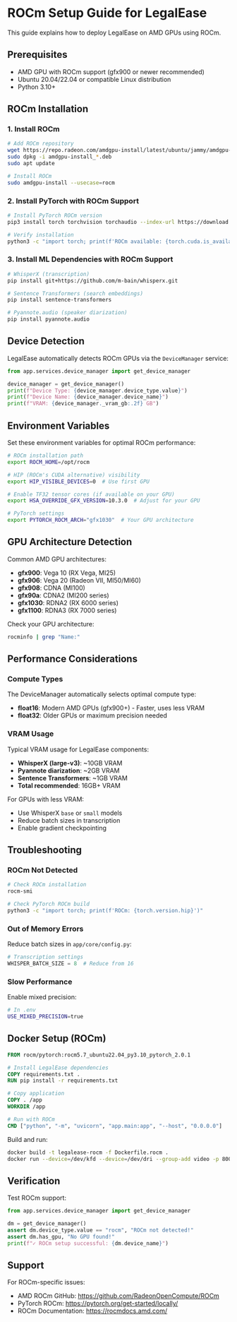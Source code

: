# ROCm Setup Guide for LegalEase

This guide explains how to deploy LegalEase on AMD GPUs using ROCm.

## Prerequisites

- AMD GPU with ROCm support (gfx900 or newer recommended)
- Ubuntu 20.04/22.04 or compatible Linux distribution
- Python 3.10+

## ROCm Installation

### 1. Install ROCm

```bash
# Add ROCm repository
wget https://repo.radeon.com/amdgpu-install/latest/ubuntu/jammy/amdgpu-install_5.7.50700-1_all.deb
sudo dpkg -i amdgpu-install_*.deb
sudo apt update

# Install ROCm
sudo amdgpu-install --usecase=rocm
```

### 2. Install PyTorch with ROCm Support

```bash
# Install PyTorch ROCm version
pip3 install torch torchvision torchaudio --index-url https://download.pytorch.org/whl/rocm5.7

# Verify installation
python3 -c "import torch; print(f'ROCm available: {torch.cuda.is_available()}'); print(f'GPU: {torch.cuda.get_device_name(0) if torch.cuda.is_available() else \"None\"}')"
```

### 3. Install ML Dependencies with ROCm Support

```bash
# WhisperX (transcription)
pip install git+https://github.com/m-bain/whisperx.git

# Sentence Transformers (search embeddings)
pip install sentence-transformers

# Pyannote.audio (speaker diarization)
pip install pyannote.audio
```

## Device Detection

LegalEase automatically detects ROCm GPUs via the `DeviceManager` service:

```python
from app.services.device_manager import get_device_manager

device_manager = get_device_manager()
print(f"Device Type: {device_manager.device_type.value}")
print(f"Device Name: {device_manager.device_name}")
print(f"VRAM: {device_manager._vram_gb:.2f} GB")
```

## Environment Variables

Set these environment variables for optimal ROCm performance:

```bash
# ROCm installation path
export ROCM_HOME=/opt/rocm

# HIP (ROCm's CUDA alternative) visibility
export HIP_VISIBLE_DEVICES=0  # Use first GPU

# Enable TF32 tensor cores (if available on your GPU)
export HSA_OVERRIDE_GFX_VERSION=10.3.0  # Adjust for your GPU

# PyTorch settings
export PYTORCH_ROCM_ARCH="gfx1030"  # Your GPU architecture
```

## GPU Architecture Detection

Common AMD GPU architectures:

- **gfx900**: Vega 10 (RX Vega, MI25)
- **gfx906**: Vega 20 (Radeon VII, MI50/MI60)
- **gfx908**: CDNA (MI100)
- **gfx90a**: CDNA2 (MI200 series)
- **gfx1030**: RDNA2 (RX 6000 series)
- **gfx1100**: RDNA3 (RX 7000 series)

Check your GPU architecture:

```bash
rocminfo | grep "Name:"
```

## Performance Considerations

### Compute Types

The DeviceManager automatically selects optimal compute type:

- **float16**: Modern AMD GPUs (gfx900+) - Faster, uses less VRAM
- **float32**: Older GPUs or maximum precision needed

### VRAM Usage

Typical VRAM usage for LegalEase components:

- **WhisperX (large-v3)**: ~10GB VRAM
- **Pyannote diarization**: ~2GB VRAM
- **Sentence Transformers**: ~1GB VRAM
- **Total recommended**: 16GB+ VRAM

For GPUs with less VRAM:

- Use WhisperX `base` or `small` models
- Reduce batch sizes in transcription
- Enable gradient checkpointing

## Troubleshooting

### ROCm Not Detected

```bash
# Check ROCm installation
rocm-smi

# Check PyTorch ROCm build
python3 -c "import torch; print(f'ROCm: {torch.version.hip}')"
```

### Out of Memory Errors

Reduce batch sizes in `app/core/config.py`:

```python
# Transcription settings
WHISPER_BATCH_SIZE = 8  # Reduce from 16
```

### Slow Performance

Enable mixed precision:

```bash
# In .env
USE_MIXED_PRECISION=true
```

## Docker Setup (ROCm)

```dockerfile
FROM rocm/pytorch:rocm5.7_ubuntu22.04_py3.10_pytorch_2.0.1

# Install LegalEase dependencies
COPY requirements.txt .
RUN pip install -r requirements.txt

# Copy application
COPY . /app
WORKDIR /app

# Run with ROCm
CMD ["python", "-m", "uvicorn", "app.main:app", "--host", "0.0.0.0"]
```

Build and run:

```bash
docker build -t legalease-rocm -f Dockerfile.rocm .
docker run --device=/dev/kfd --device=/dev/dri --group-add video -p 8000:8000 legalease-rocm
```

## Verification

Test ROCm support:

```python
from app.services.device_manager import get_device_manager

dm = get_device_manager()
assert dm.device_type.value == "rocm", "ROCm not detected!"
assert dm.has_gpu, "No GPU found!"
print(f"✓ ROCm setup successful: {dm.device_name}")
```

## Support

For ROCm-specific issues:

- AMD ROCm GitHub: https://github.com/RadeonOpenCompute/ROCm
- PyTorch ROCm: https://pytorch.org/get-started/locally/
- ROCm Documentation: https://rocmdocs.amd.com/
